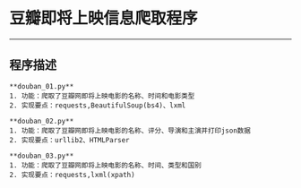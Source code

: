 # 豆瓣即将上映信息爬取程序 #

----------

## 程序描述 ##
	
	**douban_01.py**
	1. 功能：爬取了豆瓣网即将上映电影的名称、时间和电影类型
	2. 实现要点：requests,BeautifulSoup(bs4)、lxml
	
	**douban_02.py**
	1. 功能：爬取了豆瓣网即将上映电影的名称、评分、导演和主演并打印json数据
	2. 实现要点：urllib2、HTMLParser

	**douban_03.py**
	1. 功能：爬取了豆瓣网即将上映电影的名称、时间、类型和国别
	2. 实现要点：requests,lxml(xpath)